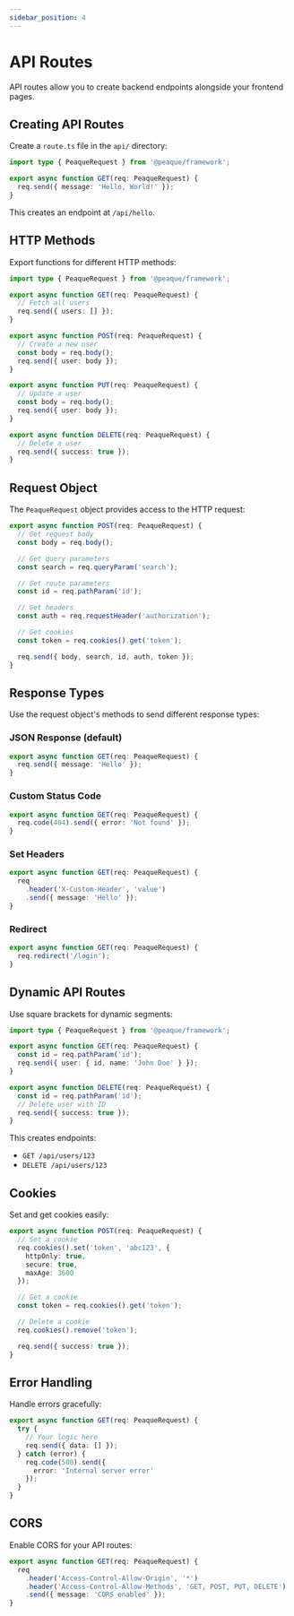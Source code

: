 ```yaml
---
sidebar_position: 4
---
```


# API Routes

API routes allow you to create backend endpoints alongside your frontend pages.

## Creating API Routes

Create a `route.ts` file in the `api/` directory:

```typescript title="src/api/hello/route.ts"
import type { PeaqueRequest } from '@peaque/framework';

export async function GET(req: PeaqueRequest) {
  req.send({ message: 'Hello, World!' });
}
```

This creates an endpoint at `/api/hello`.

## HTTP Methods

Export functions for different HTTP methods:

```typescript title="src/api/users/route.ts"
import type { PeaqueRequest } from '@peaque/framework';

export async function GET(req: PeaqueRequest) {
  // Fetch all users
  req.send({ users: [] });
}

export async function POST(req: PeaqueRequest) {
  // Create a new user
  const body = req.body();
  req.send({ user: body });
}

export async function PUT(req: PeaqueRequest) {
  // Update a user
  const body = req.body();
  req.send({ user: body });
}

export async function DELETE(req: PeaqueRequest) {
  // Delete a user
  req.send({ success: true });
}
```

## Request Object

The `PeaqueRequest` object provides access to the HTTP request:

```typescript
export async function POST(req: PeaqueRequest) {
  // Get request body
  const body = req.body();

  // Get query parameters
  const search = req.queryParam('search');

  // Get route parameters
  const id = req.pathParam('id');

  // Get headers
  const auth = req.requestHeader('authorization');

  // Get cookies
  const token = req.cookies().get('token');

  req.send({ body, search, id, auth, token });
}
```

## Response Types

Use the request object's methods to send different response types:

### JSON Response (default)

```typescript
export async function GET(req: PeaqueRequest) {
  req.send({ message: 'Hello' });
}
```

### Custom Status Code

```typescript
export async function GET(req: PeaqueRequest) {
  req.code(404).send({ error: 'Not found' });
}
```

### Set Headers

```typescript
export async function GET(req: PeaqueRequest) {
  req
    .header('X-Custom-Header', 'value')
    .send({ message: 'Hello' });
}
```

### Redirect

```typescript
export async function GET(req: PeaqueRequest) {
  req.redirect('/login');
}
```

## Dynamic API Routes

Use square brackets for dynamic segments:

```typescript title="src/api/users/[id]/route.ts"
import type { PeaqueRequest } from '@peaque/framework';

export async function GET(req: PeaqueRequest) {
  const id = req.pathParam('id');
  req.send({ user: { id, name: 'John Doe' } });
}

export async function DELETE(req: PeaqueRequest) {
  const id = req.pathParam('id');
  // Delete user with ID
  req.send({ success: true });
}
```

This creates endpoints:
- `GET /api/users/123`
- `DELETE /api/users/123`

## Cookies

Set and get cookies easily:

```typescript
export async function POST(req: PeaqueRequest) {
  // Set a cookie
  req.cookies().set('token', 'abc123', {
    httpOnly: true,
    secure: true,
    maxAge: 3600
  });

  // Get a cookie
  const token = req.cookies().get('token');

  // Delete a cookie
  req.cookies().remove('token');

  req.send({ success: true });
}
```

## Error Handling

Handle errors gracefully:

```typescript
export async function GET(req: PeaqueRequest) {
  try {
    // Your logic here
    req.send({ data: [] });
  } catch (error) {
    req.code(500).send({
      error: 'Internal server error'
    });
  }
}
```

## CORS

Enable CORS for your API routes:

```typescript
export async function GET(req: PeaqueRequest) {
  req
    .header('Access-Control-Allow-Origin', '*')
    .header('Access-Control-Allow-Methods', 'GET, POST, PUT, DELETE')
    .send({ message: 'CORS enabled' });
}
```
